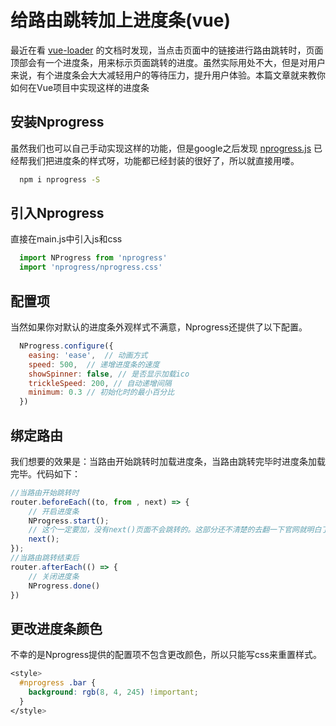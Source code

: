 # 给路由跳转加上进度条(vue)

  最近在看 [vue-loader](https://vue-loader.vuejs.org/zh/) 的文档时发现，当点击页面中的链接进行路由跳转时，页面顶部会有一个进度条，用来标示页面跳转的进度。虽然实际用处不大，但是对用户来说，有个进度条会大大减轻用户的等待压力，提升用户体验。本篇文章就来教你如何在Vue项目中实现这样的进度条

## 安装Nprogress

虽然我们也可以自己手动实现这样的功能，但是google之后发现 [nprogress.js](http://ricostacruz.com/nprogress/) 已经帮我们把进度条的样式呀，功能都已经封装的很好了，所以就直接用喽。

```bash
  npm i nprogress -S
```
## 引入Nprogress
直接在main.js中引入js和css
```js
  import NProgress from 'nprogress' 
  import 'nprogress/nprogress.css'
```

## 配置项
当然如果你对默认的进度条外观样式不满意，Nprogress还提供了以下配置。
```js
  NProgress.configure({     
    easing: 'ease',  // 动画方式    
    speed: 500,  // 递增进度条的速度    
    showSpinner: false, // 是否显示加载ico    
    trickleSpeed: 200, // 自动递增间隔    
    minimum: 0.3 // 初始化时的最小百分比
  })
```
## 绑定路由
  我们想要的效果是：当路由开始跳转时加载进度条，当路由跳转完毕时进度条加载完毕。代码如下：

```js
//当路由开始跳转时
router.beforeEach((to, from , next) => {
    // 开启进度条
    NProgress.start();
    // 这个一定要加，没有next()页面不会跳转的。这部分还不清楚的去翻一下官网就明白了
    next();
});
//当路由跳转结束后
router.afterEach(() => {  
    // 关闭进度条
    NProgress.done()
})
```
## 更改进度条颜色
  不幸的是Nprogress提供的配置项不包含更改颜色，所以只能写css来重置样式。

```css
<style>
  #nprogress .bar {
    background: rgb(8, 4, 245) !important;
  }
</style>
```














